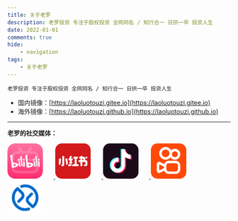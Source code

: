 ```yaml
---
title: 关于老罗
description: 老罗投资 专注于股权投资 全网同名 / 知行合一 日拱一卒 投资人生
date: 2022-01-01
comments: true
hide:
    - navigation
tags:
    - 关于老罗
---
```


```
老罗投资 专注于股权投资 全网同名 / 知行合一 日拱一卒 投资人生
```


+ 国内镜像：[https://laoluotouzi.gitee.io](https://laoluotouzi.gitee.io)
+ 海外镜像：[https://laoluotouzi.github.io](https://laoluotouzi.github.io)

----

**老罗的社交媒体：**

<a href="https://space.bilibili.com/13200028">
    <img src="../assets/images/bilibili.png" alt="B站" style="width: 80px; height: 80px; margin-right: 24px; border-radius: 15px;" />
</a>
<a href="https://www.xiaohongshu.com/user/profile/5d45349f0000000011019124">
    <img src="../assets/images/xiaohongshu.png" alt="小红书" style="width: 80px; height: 80px; margin-right: 24px; border-radius: 15px;" />
</a>
<a href="https://www.douyin.com/user/MS4wLjABAAAAxz85Ktwm3fYOUklKLSeySC-ly9OSqgeCxd4S_7hWxwHAmrUqqK6o614A3ilZxojU">
    <img src="../assets/images/douying.png" alt="抖音" style="width: 80px; height: 80px; margin-right: 24px; border-radius: 15px;" />
</a>
<a href="https://www.kuaishou.com/profile/3xdxbtprmvggvcq">
    <img src="../assets/images/kuaishou.png" alt="快手" style="width: 80px; height: 80px; margin-right: 24px; border-radius: 15px;" />
</a>
<a href="https://xueqiu.com/u/laoluotouzi">
    <img src="../assets/images/xueqiu.png" alt="雪球" style="width: 80px; height: 80px; margin-right: 24px; border-radius: 15px;" />
</a>